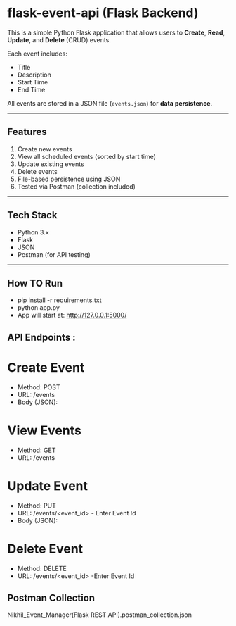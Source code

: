 # flask-event-api (Flask Backend)

This is a simple Python Flask application that allows users to **Create**, **Read**, **Update**, and **Delete** (CRUD) events.

Each event includes:
- Title
- Description
- Start Time
- End Time

All events are stored in a JSON file (`events.json`) for **data persistence**.

---

## Features

1) Create new events  
2) View all scheduled events (sorted by start time)  
3) Update existing events  
4) Delete events  
5) File-based persistence using JSON  
6) Tested via Postman (collection included)

---

##  Tech Stack

- Python 3.x
- Flask
- JSON
- Postman (for API testing)

---

## How TO Run 
- pip install -r requirements.txt
- python app.py
- App will start at: http://127.0.0.1:5000/

## API Endpoints :
 # Create Event  
  - Method: POST
  - URL: /events
  - Body (JSON):

  # View Events
  - Method: GET
  - URL: /events

  # Update Event
  - Method: PUT
  - URL: /events/<event_id> - Enter Event Id
  - Body (JSON):

  # Delete Event
  - Method: DELETE
  - URL: /events/<event_id> -Enter Event Id

## Postman Collection
Nikhil_Event_Manager(Flask REST API).postman_collection.json


 



